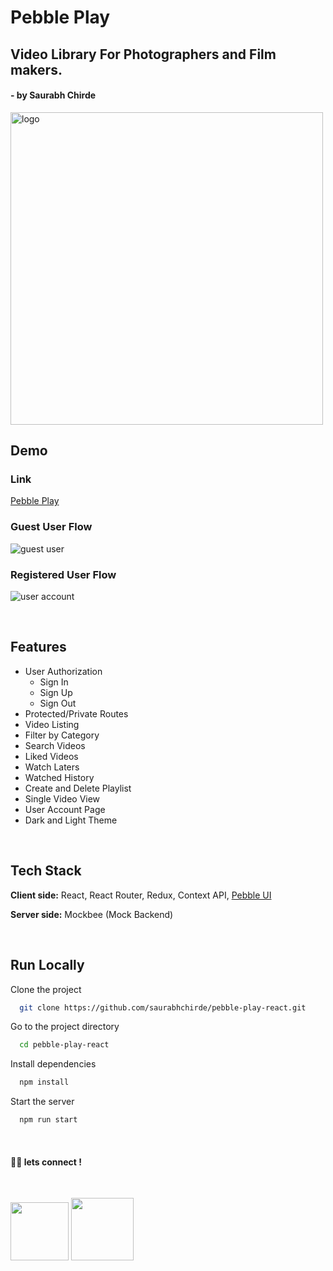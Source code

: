 # Pebble Play

## Video Library For Photographers and Film makers.

#### - by Saurabh Chirde

<img src="https://user-images.githubusercontent.com/92800463/168158474-f331a877-53ea-4f36-aad7-49b007a5c819.svg" width="500px" height="auto" alt="logo" />

## Demo

### Link

[Pebble Play](https://play.pebbleui.com/)

### Guest User Flow
![guest user](https://user-images.githubusercontent.com/92800463/169607214-b6c2d69a-b3b7-49a8-b908-34e6bbc25fac.gif)

### Registered User Flow
![user account](https://user-images.githubusercontent.com/92800463/169607280-349366f5-ad64-473d-b811-959c3caf9abc.gif)


</br>

## Features

- User Authorization
  - Sign In
  - Sign Up
  - Sign Out
- Protected/Private Routes
- Video Listing
- Filter by Category
- Search Videos
- Liked Videos
- Watch Laters
- Watched History
- Create and Delete Playlist
- Single Video View
- User Account Page
- Dark and Light Theme

</br>

## Tech Stack

**Client side:** React, React Router, Redux, Context API, [Pebble UI](https://pebbleui.com/)

**Server side:** Mockbee (Mock Backend)

</br>

## Run Locally

Clone the project

```bash
  git clone https://github.com/saurabhchirde/pebble-play-react.git
```

Go to the project directory

```bash
  cd pebble-play-react
```

Install dependencies

```bash
  npm install
```

Start the server

```bash
  npm run start
```

<br>

#### 👨‍💻 lets connect !

<br>

<a href="https://twitter.com/saurabhchirde"><img src="https://img.shields.io/badge/Twitter-1DA1F2?style=for-the-badge&logo=twitter&logoColor=white" width="93px"/></a>
<a href="https://www.linkedin.com/in/saurabhchirde/"><img src="https://img.shields.io/badge/LinkedIn-0077B5?style=for-the-badge&logo=linkedin&logoColor=white" width="100px"/></a>
